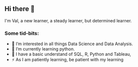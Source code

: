 ## Hi there 👋

I'm Val, a new learner, a steady learner, but determined learner. 

### Some tid-bits:
- 🔭 I’m interested in all things Data Science and Data Analysis.
- 🌱 I’m currently learning python.
- 🤔 I have a basic understand of SQL, R, Python and Tableau, 
- ⚡ As I am patiently learning, be patient with my learning
